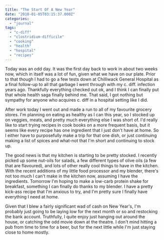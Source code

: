 ```yaml
---
title: "The Start Of A New Year"
date: "2010-01-05T03:15:37.000Z"
categories: 
  - "journal"
tags: 
  - "c-diff"
  - "clostridium-difficile"
  - "cooking"
  - "health"
  - "hospital"
  - "recipes"
---
```


Today was an odd day. It was the first day back to work in about two weeks now, which in itself was a lot of fun, given what we have on our plate. Prior to that though I had to go a few tests down at Chilliwack General Hospital as a final follow-up to all that garbage I went through with my c. diff. infection years ago. Thankfully everything checked out ok, and I think I can finally put that whole health saga finally behind me. That said, I got nothing but sympathy for anyone who acquires c. diff in a hospital setting like I did.

After work today I went out and made a run to all of my favourite grocery stores. I'm planning on eating as healthy as I can this year, so I stocked up on veggies, meats, and pretty much everything else I was short of. I'd really like to start trying recipes in cook books on a more frequent basis, but it seems like every recipe has one ingredient that I just don't have at home. So I either have to purposefully make a trip for that one dish, or just continuing making a list of spices and what-not that I'm short and continuing to stock up.

The good news is that my kitchen is starting to be pretty stocked. I recently picked up some nut-oils for salads, a few different types of olive oils (a few that are flavoured), and lots of other really cool things to have in the kitchen. With the recent additions of my little food processor and my blender, there's not too much I can't make in the kitchen now, assuming I have the ingredients. Tomorrow I'm hoping to make a low-carb protein shake for breakfast, something I can finally do thanks to my blender. I have a pretty kick-ass recipe that I'm anxious to try, and I'm pretty sure I finally have everything I need at home.

Given that I blew a fairly significant wad of cash on New Year's, I'm probably just going to be laying low for the next month or so and restocking the bank account. Truthfully, I quite enjoy just hanging out around the house, or catching the odd movie down at the theatre. I don't mind hitting a pub from time to time for a beer, but for the next little while I'm just staying close to home mostly.
